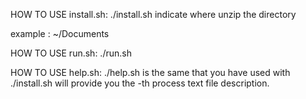 HOW TO USE install.sh:
./install.sh <pathname>
<pathname> indicate where unzip the directory

<pathname> example :  ~/Documents

HOW TO USE run.sh:
./run.sh 

HOW TO USE help.sh:
./help.sh <pathname> <number>
<pathname> is the same that you have used with ./install.sh <pathname>
<number> will provide you the <number>-th process text file description.
